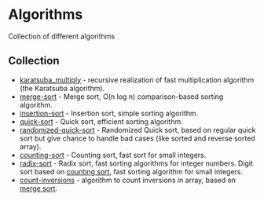 # Algorithms
Collection of different algorithms

## Collection
* [karatsuba_multiply](https://github.com/TheStigger/algorithms/blob/master/karatsuba_multiply.py) - recursive realization of fast multiplication algorithm (the Karatsuba algorithm).
* [merge-sort](https://github.com/TheStigger/algorithms/blob/master/merge-sort.py) - Merge sort, O(n log n) comparison-based sorting algorithm.
* [insertion-sort](https://github.com/TheStigger/algorithms/blob/master/insertion-sort.py) - Insertion sort, simple sorting algorithm.
* [quick-sort](https://github.com/TheStigger/algorithms/blob/master/quick-sort.py) - Quick sort, efficient sorting algorithm.
* [randomized-quick-sort](https://github.com/TheStigger/algorithms/blob/master/randomized-quick-sort.py) - Randomized Quick sort, based on regular quick sort but give chance to handle bad cases (like sorted and reverse sorted array).
* [counting-sort](https://github.com/TheStigger/algorithms/blob/master/counting-sort.py) - Counting sort, fast sort for small integers.
* [radix-sort](https://github.com/TheStigger/algorithms/blob/master/radix-sort.py) - Radix sort, fast sorting algorithms for integer numbers. Digit sort based on [counting sort](https://github.com/TheStigger/algorithms/blob/master/counting-sort.py), fast sorting algorithm for small integers.
* [count-inversions](https://github.com/TheStigger/algorithms/blob/master/count-inversions.py) - algorithm to count inversions in array, based on [merge sort](https://github.com/TheStigger/algorithms/blob/master/merge-sort.py).
